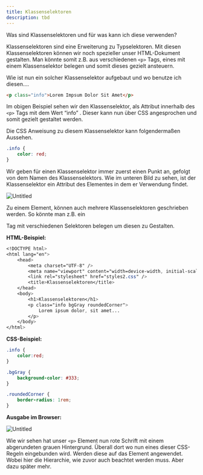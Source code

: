 ```yaml
---
title: Klassenselektoren
description: tbd
---
```



Was sind Klassenselektoren und für was kann ich diese verwenden?

Klassenselektoren sind eine Erweiterung zu Typselektoren. Mit diesen Klassenselektoren können wir noch spezieller unser HTML-Dokument gestalten. Man könnte somit z.B. aus verschiedenen `<p>` Tags, eines mit einem Klassenselektor belegen und somit dieses gezielt ansteuern.

Wie ist nun ein solcher Klassenselektor aufgebaut und wo benutze ich diesen….

```html
<p class="info">Lorem Impsum Dolor Sit Amet</p>
```

Im obigen Beispiel sehen wir den Klassenselektor, als Attribut innerhalb des `<p>` Tags mit dem Wert “info” . Dieser kann nun über CSS angesprochen und somit gezielt gestaltet werden.

Die CSS Anweisung zu diesem Klassenselektor kann folgendermaßen Aussehen.

```css
.info {
	color: red;
}
```

Wir geben für einen Klassenselektor immer zuerst einen Punkt an, gefolgt von dem Namen des Klassenselektors. Wie im unteren Bild zu sehen, ist der Klassenselektor ein Attribut des Elementes in dem er Verwendung findet. 

![Untitled](1%202%202%20Klassenselektoren%2012709dffe3d543b992f1ef6118c8195f/Untitled.png)

Zu einem Element, können auch mehrere Klassenselektoren geschrieben werden. So könnte man z.B. ein <p> Tag mit verschiedenen Selektoren belegen um diesen zu Gestalten.

**HTML-Beispiel:**

```css
<!DOCTYPE html>
<html lang="en">
    <head>
        <meta charset="UTF-8" />
        <meta name="viewport" content="width=device-width, initial-scale=1.0" />
        <link rel="stylesheet" href="styles2.css" />
        <title>Klassenselektoren</title>
    </head>
    <body>
        <h1>Klassenselektoren</h1>
        <p class="info bgGray roundedCorner">
            Lorem ipsum dolor, sit amet...
        </p>
    </body>
</html>
```

**CSS-Beispiel:**

```css
.info {
    color:red;
}

.bgGray {
    background-color: #333;
}

.roundedCorner {
    border-radius: 1rem;
}
```

**Ausgabe im Browser:**

![Untitled](1%202%202%20Klassenselektoren%2012709dffe3d543b992f1ef6118c8195f/Untitled%201.png)

Wie wir sehen hat unser `<p>` Element nun rote Schrift mit einem abgerundeten grauen Hintergrund. Überall dort wo nun eines dieser CSS-Regeln eingebunden wird. Werden diese auf das Element angewendet. Wobei hier die Hierarchie, wie zuvor auch beachtet werden muss. Aber dazu später mehr.